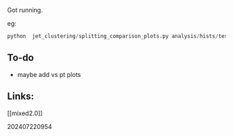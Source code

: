 
Got running. 

eg: 

```python
python  jet_clustering/splitting_comparison_plots.py analysis/hists/test_synthetic_datasets_4j_and_5j.coffea  --out jet_clustering/jet-splitting-PDFs-00-02-00/comparison
```



## To-do
- maybe add vs pt plots

## Links: 

[[mixed2.0]]


202407220954
